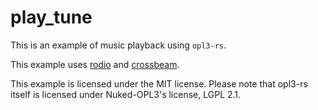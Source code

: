 # play_tune

This is an example of music playback using `opl3-rs`.

This example uses [rodio](https://github.com/RustAudio/rodio)
and [crossbeam](https://github.com/crossbeam-rs/crossbeam).

This example is licensed under the MIT license. Please note that opl3-rs itself is licensed under Nuked-OPL3's license,
LGPL 2.1.
